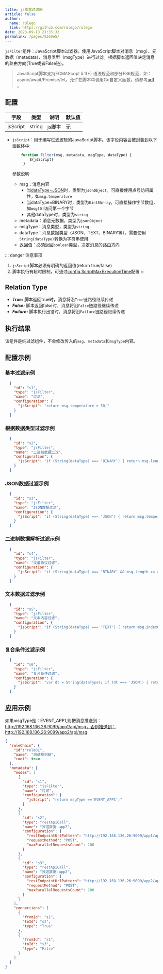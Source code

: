 ```yaml
---
title: js脚本过滤器
article: false
author: 
  name: rulego
  link: https://github.com/rulego/rulego
date: 2023-09-13 21:35:33
permalink: /pages/8269e5/
---
```


`jsFilter`组件：JavaScript脚本过滤器。使用JavaScript脚本对消息（msg）、元数据（metadata）、消息类型（msgType）进行过滤。根据脚本返回值决定消息的路由方向(True或者False链)。

> JavaScript脚本支持ECMAScript 5.1(+) 语法规范和部分ES6规范，如：async/await/Promise/let。允许在脚本中调用Go自定义函数，请参考[udf](/pages/d59341/#udf) 。

## 配置

| 字段       | 类型     | 说明   | 默认值 |
|----------|--------|------|-----|
| jsScript | string | js脚本 | 无   |

- `jsScript`：用于编写过滤逻辑的JavaScript脚本。该字段内容会被封装到以下函数体中:

  ```javascript
      function Filter(msg, metadata, msgType, dataType) { 
          ${jsScript} 
       }
  ```
  参数说明:
  - msg：消息内容
    - 当[dataType=JSON](/pages/8ee82f/)时，类型为`jsonObject`，可直接使用点号访问属性，如`msg.temperature`
    - 当dataType=BINARY时，类型为`Uint8Array`，可直接操作字节数组，如`msg[0]`访问第一个字节
    - 其他dataType时，类型为`string`
  - metadata：消息元数据，类型为`jsonObject`
  - msgType：消息类型，类型为`string`
  - dataType：消息数据类型（JSON、TEXT、BINARY等），需要使用`String(dataType)`转换为字符串使用
  - 返回值：必须返回`boolean`类型，决定消息的路由方向

::: danger 注意事项
1. `jsScript`脚本必须有明确的返回值(return true/false)
2. 脚本执行有超时限制，可通过[config.ScriptMaxExecutionTime](/pages/d59341/#ScriptMaxExecutionTime)配置
:::

## Relation Type

- ***True:*** 脚本返回true时，消息将沿`True`链路径继续传递
- ***False:*** 脚本返回false时，消息将沿`False`链路径继续传递  
- ***Failure:*** 脚本执行出错时，消息将沿`Failure`链路径继续传递

## 执行结果

该组件是纯过滤组件，不会修改传入的`msg`、`metadata`和`msgType`内容。

## 配置示例

### 基本过滤示例
```json
  {
    "id": "s1",
    "type": "jsFilter",
    "name": "过滤",
    "configuration": {
      "jsScript": "return msg.temperature > 50;"
    }
  }
```

### 根据数据类型过滤示例
```json
  {
    "id": "s2",
    "type": "jsFilter",
    "name": "二进制数据过滤",
    "configuration": {
      "jsScript": "if (String(dataType) === 'BINARY') { return msg.length > 10 && msg[0] === 0xFF; } else { return true; }"
    }
  }
```

### JSON数据过滤示例
```json
  {
    "id": "s3",
    "type": "jsFilter",
    "name": "JSON数据过滤",
    "configuration": {
      "jsScript": "if (String(dataType) === 'JSON') { return msg.temperature > 25 && msg.humidity < 80; } else { return false; }"
    }
  }
```

### 二进制数据解析过滤示例
```json
  {
    "id": "s4",
    "type": "jsFilter",
    "name": "设备协议过滤",
    "configuration": {
      "jsScript": "if (String(dataType) === 'BINARY' && msg.length >= 4) { var deviceId = (msg[0] << 8) | msg[1]; var functionCode = (msg[2] << 8) | msg[3]; return deviceId === 0x1001 && (functionCode === 0x0001 || functionCode === 0x0002); } return false;"
    }
  }
```

### 文本数据过滤示例
```json
  {
    "id": "s5",
    "type": "jsFilter",
    "name": "文本内容过滤",
    "configuration": {
      "jsScript": "if (String(dataType) === 'TEXT') { return msg.indexOf('ERROR') !== -1 || msg.indexOf('ALARM') !== -1; } return true;"
    }
  }
```

### 复合条件过滤示例
```json
  {
    "id": "s6",
    "type": "jsFilter",
    "name": "复合条件过滤",
    "configuration": {
      "jsScript": "var dt = String(dataType); if (dt === 'JSON') { return msg.level === 'critical'; } else if (dt === 'BINARY') { return msg.length > 0 && msg[0] === 0xAA; } else if (dt === 'TEXT') { return msg.includes('URGENT'); } return false;"
    }
  }
```

## 应用示例

如果msgType是：EVENT_APP1,则把消息推送到：http://192.168.136.26:9099/app1/api/msg，否则推送到：http://192.168.136.26:9099/app2/api/msg
```json
{
  "ruleChain": {
    "id":"rule01",
    "name": "测试规则链",
    "root": true
  },
  "metadata": {
    "nodes": [
      {
        "id": "s1",
        "type": "jsFilter",
        "name": "过滤",
        "configuration": {
          "jsScript": "return msgType =='EVENT_APP1';"
        }
      },
      {
        "id": "s2",
        "type": "restApiCall",
        "name": "推送数据-app2",
        "configuration": {
          "restEndpointUrlPattern": "http://192.168.136.26:9099/app1/api/msg",
          "requestMethod": "POST",
          "maxParallelRequestsCount": 200
        }
      },
      {
        "id": "s3",
        "type": "restApiCall",
        "name": "推送数据-app2",
        "configuration": {
          "restEndpointUrlPattern": "http://192.168.136.26:9099/app2/api/msg",
          "requestMethod": "POST",
          "maxParallelRequestsCount": 200
        }
      }
    ],
    "connections": [
      {
        "fromId": "s1",
        "toId": "s2",
        "type": "True"
      },
      {
        "fromId": "s1",
        "toId": "s3",
        "type": "False"
      }
    ]
  }
}
```